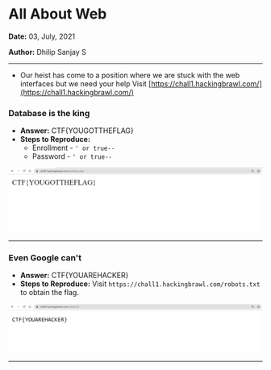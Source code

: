 # All About Web

**Date:** 03, July, 2021

**Author:** Dhilip Sanjay S

---

- Our heist has come to a position where we are stuck with the web interfaces but we need your help Visit [https://chall1.hackingbrawl.com/](https://chall1.hackingbrawl.com/)

### Database is the king
- **Answer:** CTF{YOUGOTTHEFLAG}
- **Steps to Reproduce:** 
    - Enrollment - `' or true--`
    - Password - `' or true--` 

![All About Web - 1](Images/AllAboutWeb-1.png)

---

### Even Google can't  
- **Answer:** CTF{YOUAREHACKER}
- **Steps to Reproduce:** Visit `https://chall1.hackingbrawl.com/robots.txt` to obtain the flag.

![All About Web - 2](Images/AllAboutWeb-2.png)

---